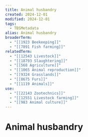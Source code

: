 ```yaml
---
title: Animal husbandry
created: 2024-12-01
modified: 2024-12-01
tags:
  - TBSMetadata
alias: Animal husbandry
broaderTerm:
  - "[[1923 Beekeeping]]"
  - "[[7891 Fish farming]]"
relatedTerm:
  - "[[12543 Livestock]]"
  - "[[18793 Slaughtering]]"
  - "[[568 Agriculture]]"
  - "[[1065 Animal reproduction]]"
  - "[[9324 Grasslands]]"
  - "[[8675 Furs]]"
  - "[[1119 Animals]]"
use:
  - "[[22143 Zootechnics]]"
  - "[[12551 Livestock farming]]"
  - "[[983 Animal culture]]"
---
```

# Animal husbandry

